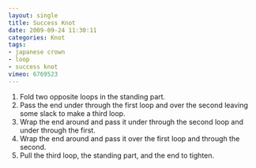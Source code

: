 ```yaml
---
layout: single
title: Success Knot
date: 2009-09-24 11:30:11
categories: Knot
tags:
- japanese crown
- loop
- success knot
vimeo: 6769523
---
```


1. Fold two opposite loops in the standing part.
1. Pass the end under through the first loop and over the second leaving some slack to make a third loop.
1. Wrap the end around and pass it under through the second loop and under through the first.
1. Wrap the end around and pass it over the first loop and through the second.
1. Pull the third loop, the standing part, and the end to tighten.

